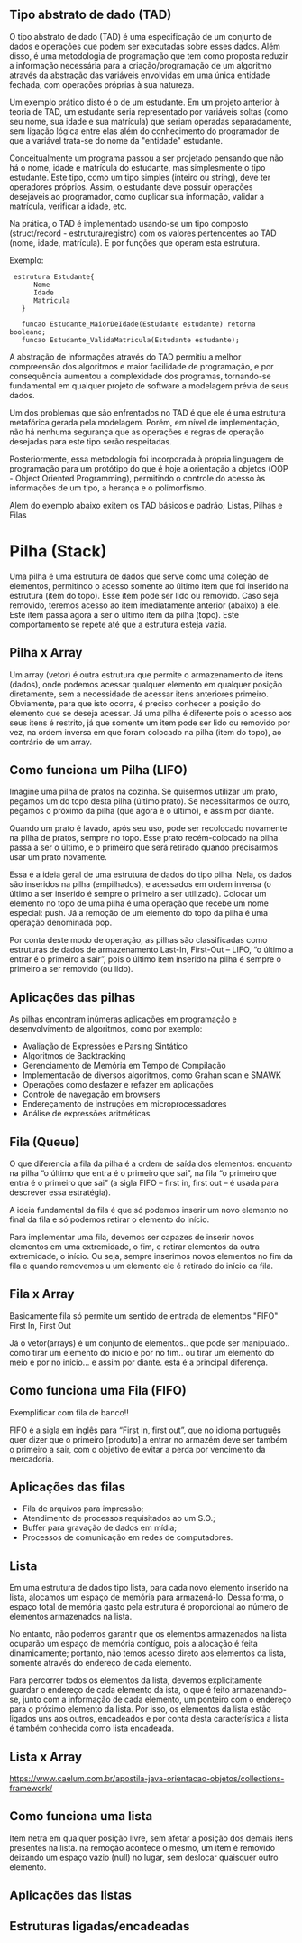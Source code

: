 ## Tipo abstrato de dado (TAD)

O tipo abstrato de dado (TAD) é uma especificação de um conjunto de dados e operações que podem ser executadas sobre esses dados. Além disso, é uma metodologia de programação que tem como proposta reduzir a informação necessária para a criação/programação de um algoritmo através da abstração das variáveis envolvidas em uma única entidade fechada, com operações próprias à sua natureza.

Um exemplo prático disto é o de um estudante. Em um projeto anterior à teoria de TAD, um estudante seria representado por variáveis soltas (como seu nome, sua idade e sua matrícula) que seriam operadas separadamente, sem ligação lógica entre elas além do conhecimento do programador de que a variável trata-se do nome da "entidade" estudante.

Conceitualmente um programa passou a ser projetado pensando que não há o nome, idade e matrícula do estudante, mas simplesmente o tipo estudante. Este tipo, como um tipo simples (inteiro ou string), deve ter operadores próprios. Assim, o estudante deve possuir operações desejáveis ao programador, como duplicar sua informação, validar a matrícula, verificar a idade, etc.

Na prática, o TAD é implementado usando-se um tipo composto (struct/record - estrutura/registro) com os valores pertencentes ao TAD (nome, idade, matrícula). E por funções que operam esta estrutura.

Exemplo:

```
 estrutura Estudante{
      Nome
      Idade
      Matricula
   }
   
   funcao Estudante_MaiorDeIdade(Estudante estudante) retorna booleano;
   funcao Estudante_ValidaMatricula(Estudante estudante);
```

A abstração de informações através do TAD permitiu a melhor compreensão dos algoritmos e maior facilidade de programação, e por consequência aumentou a complexidade dos programas, tornando-se fundamental em qualquer projeto de software a modelagem prévia de seus dados.

Um dos problemas que são enfrentados no TAD é que ele é uma estrutura metafórica gerada pela modelagem. Porém, em nível de implementação, não há nenhuma segurança que as operações e regras de operação desejadas para este tipo serão respeitadas.

Posteriormente, essa metodologia foi incorporada à própria linguagem de programação para um protótipo do que é hoje a orientação a objetos (OOP - Object Oriented Programming), permitindo o controle do acesso às informações de um tipo, a herança e o polimorfismo.

Alem do exemplo abaixo exitem os TAD básicos e padrão; Listas, Pilhas e Filas

# Pilha (Stack)

Uma pilha é uma estrutura de dados que serve como uma coleção de elementos, permitindo o acesso somente ao último item que foi inserido na estrutura (item do topo). Esse item pode ser lido ou removido. Caso seja removido, teremos acesso ao item imediatamente anterior (abaixo) a ele. Este item passa agora a ser o último item da pilha (topo). Este comportamento se repete até que a estrutura esteja vazia.

## Pilha x Array

Um array (vetor) é outra estrutura que permite o armazenamento de itens (dados), onde podemos acessar qualquer elemento em qualquer posição diretamente, sem a necessidade de acessar itens anteriores primeiro. Obviamente, para que isto ocorra, é preciso conhecer a posição do elemento que se deseja acessar.
Já uma pilha é diferente pois o acesso aos seus itens é restrito, já que somente um item pode ser lido ou removido por vez, na ordem inversa em que foram colocado na pilha (item do topo), ao contrário de um array.

## Como funciona um Pilha (LIFO)

Imagine uma pilha de pratos na cozinha. Se quisermos utilizar um prato, pegamos um do topo desta pilha (último prato). Se necessitarmos de outro, pegamos o próximo da pilha (que agora é o último), e assim por diante.

Quando um prato é lavado, após seu uso, pode ser recolocado novamente na pilha de pratos, sempre no topo. Esse prato recém-colocado na pilha passa a ser o último, e o primeiro que será retirado quando precisarmos usar um prato novamente.

Essa é a ideia geral de uma estrutura de dados do tipo pilha. Nela, os dados são inseridos na pilha (empilhados), e acessados em ordem inversa (o último a ser inserido é sempre o primeiro a ser utilizado). Colocar um elemento no topo de uma pilha é uma operação que recebe um nome especial: push. Já a remoção de um elemento do topo da pilha é uma operação denominada pop.

Por conta deste modo de operação, as pilhas são classificadas como estruturas de dados de armazenamento Last-In, First-Out – LIFO, “o último a entrar é o primeiro a sair”, pois o último item inserido na pilha é sempre o primeiro a ser removido (ou lido).

## Aplicações das pilhas

As pilhas encontram inúmeras aplicações em programação e desenvolvimento de algoritmos, como por exemplo:

* Avaliação de Expressões e Parsing Sintático
* Algoritmos de Backtracking
* Gerenciamento de Memória em Tempo de Compilação
* Implementação de diversos algoritmos, como Grahan scan e SMAWK
* Operações como desfazer e refazer em aplicações
* Controle de navegação em browsers
* Endereçamento de instruções em microprocessadores
* Análise de expressões aritméticas

## Fila (Queue)

O que diferencia a fila da pilha é a ordem de saída dos elementos: enquanto na pilha “o último que entra é o primeiro que sai”, na fila “o primeiro que entra é o primeiro que sai” (a sigla FIFO – first in, first out – é usada para descrever essa estratégia).

A ideia fundamental da fila é que só podemos inserir um novo elemento no final da fila e só podemos retirar o elemento do início.

Para implementar uma fila, devemos ser capazes de inserir novos elementos em uma extremidade, o fim, e retirar elementos da outra extremidade, o início. Ou seja, sempre inserimos novos elementos no fim da fila e quando removemos u um elemento ele é retirado do início da fila.

## Fila x Array

Basicamente fila  só permite um sentido de entrada de elementos "FIFO"   First In, First Out

Já o vetor(arrays) é um conjunto de elementos.. que pode ser manipulado.. como tirar um elemento do inicio e por no fim.. ou tirar um elemento do meio e por no início...  e assim por diante.  esta é a principal diferença.

## Como funciona uma Fila (FIFO)

Exemplificar com fila de banco!!

FIFO é a sigla em inglês para “First in, first out”, que no idioma português quer dizer que o primeiro [produto] a entrar no armazém deve ser também o primeiro a sair, com o objetivo de evitar a perda por vencimento da mercadoria.

## Aplicações das filas

* Fila de arquivos para impressão;
* Atendimento de processos requisitados ao um S.O.;
* Buffer para gravação de dados em mídia;
* Processos de comunicação em redes de computadores.











## Lista

Em uma estrutura de dados tipo lista, para cada novo elemento inserido na lista,  alocamos um espaço de memória para armazená-lo. Dessa forma, o espaço total de memória gasto pela estrutura é proporcional ao número de elementos armazenados na lista.

No entanto, não podemos garantir que os elementos armazenados na lista ocuparão um espaço de memória contíguo, pois a alocação é feita dinamicamente; portanto, não temos acesso direto aos elementos da lista, somente através do endereço de cada elemento.

Para percorrer todos os elementos da lista, devemos explicitamente guardar o endereço de cada elemento da ista, o que é feito armazenando-se, junto com a informação de cada elemento, um ponteiro com o endereço para o próximo elemento da lista. Por isso, os elementos da lista estão ligados uns aos outros, encadeados e por conta desta característica a lista é também conhecida como lista encadeada.

## Lista x Array

https://www.caelum.com.br/apostila-java-orientacao-objetos/collections-framework/

## Como funciona uma lista

Item netra em qualquer posição livre, sem afetar a posição dos demais itens presentes na lista. na remoção acontece o mesmo, um item é removido deixando um espaço vazio (null) no lugar, sem deslocar quaisquer outro elemento.

## Aplicações das listas

## Estruturas ligadas/encadeadas

